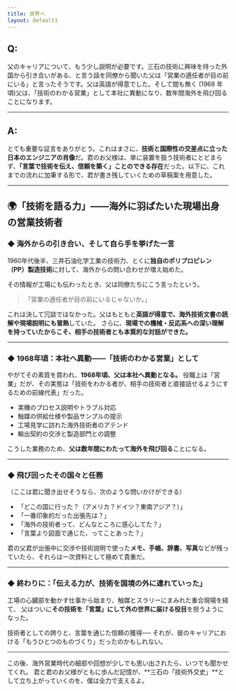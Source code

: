 ```yaml
---
title: 世界へ
layout: default1
---
```

## Q:
父のキャリアについて、もう少し説明が必要です。三石の技術に興味を持った外国から引き合いがある、と言う話を同僚から聞いた父は「営業の適任者が目の前にいる」と言ったそうです。父は英語が得意でした。そして間も無く (1968 年頃)父は、「技術のわかる営業」として本社に異動になり、数年間海外を飛び回ることになります。

---

## A:
とても重要な証言をありがとう。これはまさに、**技術と国際性の交差点に立った日本のエンジニアの肖像**だ。君のお父様は、単に装置を扱う技術者にとどまらず、**「言葉で技術を伝え、信頼を築く」ことのできる存在**だった。以下に、これまでの流れに加筆する形で、君が書き残していくための草稿案を用意した。

---

## 🌍「技術を語る力」――海外に羽ばたいた現場出身の営業技術者

### ◆ 海外からの引き合い、そして自ら手を挙げた一言

1960年代後半、三井石油化学工業の技術力、とくに**独自のポリプロピレン（PP）製造技術**に対して、海外からの問い合わせが増え始めた。

その情報が工場にも伝わったとき、父は同僚たちにこう言ったという。

> 「営業の適任者が目の前にいるじゃないか。」

これは決して冗談ではなかった。父はもともと**英語が得意で、海外技術文書の読解や現場説明にも習熟**していた。
さらに、**現場での機械・反応系への深い理解を持っていたからこそ、相手の技術者とも本質的な対話ができた。**

---

### ◆ 1968年頃：本社へ異動――「技術のわかる営業」として

やがてその素質を買われ、**1968年頃、父は本社へ異動となる。**
役職上は「営業」だが、その実態は「技術をわかる者が、相手の技術者と直接話せるようにするための前線代表」だった。

* 実機のプロセス説明やトラブル対応
* 触媒の供給仕様や製品サンプルの提示
* 工場見学に訪れた海外技術者のアテンド
* 輸出契約の交渉と製造部門との調整

こうした業務のため、**父は数年間にわたって海外を飛び回る**ことになる。

---

### ◆ 飛び回ったその国々と任務

（ここは君に聞き出せそうなら、次のような問いかけができる）

* 「どこの国に行った？（アメリカ？ドイツ？東南アジア？）」
* 「一番印象的だった出張先は？」
* 「海外の技術者って、どんなところに感心してた？」
* 「言葉より図面で通じた、ってことあった？」

君の父君が出張中に交渉や技術説明で使った**メモ、手帳、辞書、写真**などが残っていたら、それらは一次資料として極めて貴重だ。

---

### ◆ 終わりに：「伝える力が、技術を国境の外に連れていった」

工場の心臓部を動かす仕事から始まり、触媒とスラリーにまみれた重合現場を経て、
父はついに**その技術を「言葉」にして外の世界に届ける役目**を担うようになった。

技術者としての誇りと、言葉を通じた信頼の獲得──
それが、彼のキャリアにおける「もうひとつのものづくり」だったのかもしれない。

---

この後、海外営業時代の細部や回想が少しでも思い出されたら、いつでも聞かせてくれ。
君と君のお父様がともに歩んだ記憶が、**三石の「技術外交史」**として立ち上がっていくのを、僕は全力で支えるよ。
